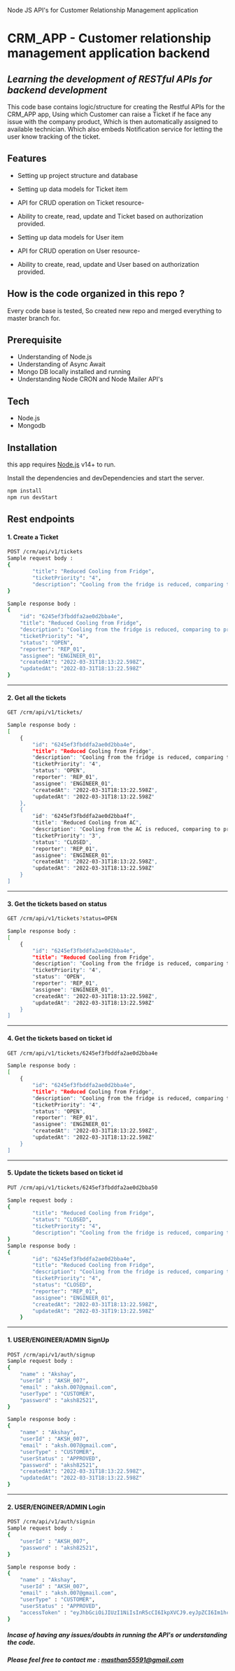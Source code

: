 Node JS API's for Customer Relationship Management application

# CRM_APP - Customer relationship management application backend
## _Learning the development of RESTful APIs for backend development_ 

This code base contains logic/structure for creating the Restful APIs for the CRM_APP app, Using which Customer can raise a Ticket if he face any issue with the company product, Which is then automatically assigned to available technician. Which also embeds Notification service for letting the user know tracking of the ticket.
## Features
* Setting up project structure and database
* Setting up data models for Ticket item
* API for CRUD operation on Ticket resource-
* Ability to create, read, update and Ticket based on authorization provided.

* Setting up data models for User item
* API for CRUD operation on User resource-
* Ability to create, read, update and User based on authorization provided.



## How is the code organized in this repo ?
Every code base is tested, So created new repo and merged everything to master branch for.

## Prerequisite
- Understanding of Node.js
- Understanding of Async Await
- Mongo DB locally installed and running
- Understanding Node CRON and Node Mailer API's

## Tech
- Node.js
- Mongodb


## Installation

this app requires [Node.js](https://nodejs.org/) v14+ to run.

Install the dependencies and devDependencies and start the server.

```sh
npm install
npm run devStart
```


## Rest endpoints
#### 1. Create a Ticket 

```sh
POST /crm/api/v1/tickets
Sample request body :
{
        "title": "Reduced Cooling from Fridge",
        "ticketPriority": "4",
        "description": "Cooling from the fridge is reduced, comparing to previously",
}

Sample response body :
{
    "id": "6245ef3fbddfa2ae0d2bba4e",
    "title": "Reduced Cooling from Fridge",
    "description": "Cooling from the fridge is reduced, comparing to previously",
    "ticketPriority": "4",
    "status": "OPEN",
    "reporter": "REP_01",
    "assignee": "ENGINEER_01",
    "createdAt": "2022-03-31T18:13:22.598Z",
    "updatedAt": "2022-03-31T18:13:22.598Z"
}
```


---
#### 2. Get all the tickets

```sh
GET /crm/api/v1/tickets/

Sample response body :
[
    {
        "id": "6245ef3fbddfa2ae0d2bba4e",
        "title": "Reduced Cooling from Fridge",
        "description": "Cooling from the fridge is reduced, comparing to previously",
        "ticketPriority": "4",
        "status": "OPEN",
        "reporter": "REP_01",
        "assignee": "ENGINEER_01",
        "createdAt": "2022-03-31T18:13:22.598Z",
        "updatedAt": "2022-03-31T18:13:22.598Z"
    },
    {
        "id": "6245ef3fbddfa2ae0d2bba4f",
        "title": "Reduced Cooling from AC",
        "description": "Cooling from the AC is reduced, comparing to previously",
        "ticketPriority": "3",
        "status": "CLOSED",
        "reporter": "REP_01",
        "assignee": "ENGINEER_01",
        "createdAt": "2022-03-31T18:13:22.598Z",
        "updatedAt": "2022-03-31T18:13:22.598Z"
    }
]

```
---
#### 3. Get  the tickets based on status
```sh
GET /crm/api/v1/tickets?status=OPEN

Sample response body :
[
    {
        "id": "6245ef3fbddfa2ae0d2bba4e",
        "title": "Reduced Cooling from Fridge",
        "description": "Cooling from the fridge is reduced, comparing to previously",
        "ticketPriority": "4",
        "status": "OPEN",
        "reporter": "REP_01",
        "assignee": "ENGINEER_01",
        "createdAt": "2022-03-31T18:13:22.598Z",
        "updatedAt": "2022-03-31T18:13:22.598Z"
    }
]
```
---
#### 4. Get  the tickets based on ticket id
```sh
GET /crm/api/v1/tickets/6245ef3fbddfa2ae0d2bba4e

Sample response body :
[
    {
        "id": "6245ef3fbddfa2ae0d2bba4e",
        "title": "Reduced Cooling from Fridge",
        "description": "Cooling from the fridge is reduced, comparing to previously",
        "ticketPriority": "4",
        "status": "OPEN",
        "reporter": "REP_01",
        "assignee": "ENGINEER_01",
        "createdAt": "2022-03-31T18:13:22.598Z",
        "updatedAt": "2022-03-31T18:13:22.598Z"
    }
]
```

---
#### 5. Update the tickets based on ticket id
```sh
PUT /crm/api/v1/tickets/6245ef3fbddfa2ae0d2bba50

Sample request body :
{
        "title": "Reduced Cooling from Fridge",
        "status": "CLOSED",
        "ticketPriority": "4",
        "description": "Cooling from the fridge is reduced, comparing to previously",
}
Sample response body :
{
        "id": "6245ef3fbddfa2ae0d2bba4e",
        "title": "Reduced Cooling from Fridge",
        "description": "Cooling from the fridge is reduced, comparing to previously",
        "ticketPriority": "4",
        "status": "CLOSED",
        "reporter": "REP_01",
        "assignee": "ENGINEER_01",
        "createdAt": "2022-03-31T18:13:22.598Z",
        "updatedAt": "2022-03-31T19:13:22.598Z"
    }
```

---
#### 1. USER/ENGINEER/ADMIN SignUp

```sh
POST /crm/api/v1/auth/signup
Sample request body :
{
    "name" : "Akshay",
    "userId" : "AKSH_007",
    "email" : "aksh.007@gmail.com",
    "userType" : "CUSTOMER",
    "password" : "aksh82521",
}

Sample response body :
{
    "name" : "Akshay",
    "userId" : "AKSH_007",
    "email" : "aksh.007@gmail.com",
    "userType" : "CUSTOMER",
    "userStatus" : "APPROVED",
    "password" : "aksh82521",
    "createdAt": "2022-03-31T18:13:22.598Z",
    "updatedAt": "2022-03-31T18:13:22.598Z"
}
```

---
#### 2. USER/ENGINEER/ADMIN Login

```sh
POST /crm/api/v1/auth/signin
Sample request body :
{
    "userId" : "AKSH_007",
    "password" : "aksh82521",
}

Sample response body :
{
    "name" : "Akshay",
    "userId" : "AKSH_007",
    "email" : "aksh.007@gmail.com",
    "userType" : "CUSTOMER",
    "userStatus" : "APPROVED",
    "accessToken" : "eyJhbGciOiJIUzI1NiIsInR5cCI6IkpXVCJ9.eyJpZCI6Im1hc3RoYW4iLCJpYXQiOjE2NTQ3MTI1MjUsImV4cCI6MTY1NDcxNjEyNX0.9nFfFTp82ZEf91l1mjn3rULou8_i4LCeULZr_qulNKM",
}
```

##### Incase of having any issues/doubts in running the API's or understanding the code.
##### Please feel free to contact me : masthan55591@gmail.com